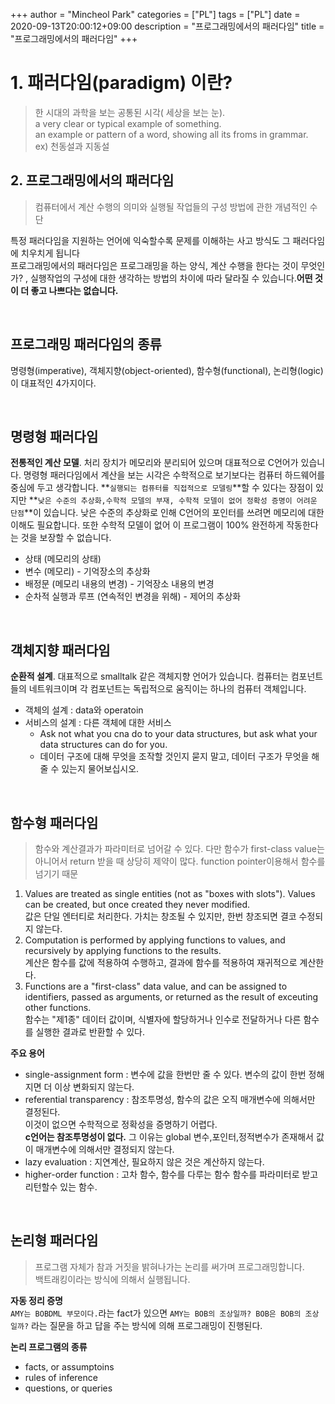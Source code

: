 +++
author = "Mincheol Park"
categories = ["PL"]
tags = ["PL"]
date = 2020-09-13T20:00:12+09:00
description = "프로그래밍에서의 패러다임"
title = "프로그래밍에서의 패러다임"
+++

# 1. 패러다임(paradigm) 이란?

> 한 시대의 과학을 보는 공통된 시각( 세상을 보는 눈).  
> a very clear or typical example of something.  
> an example or pattern of a word, showing all its froms in grammar.  
> ex) 천동설과 지동설

## 2. 프로그래밍에서의 패러다임

> 컴퓨터에서 계산 수행의 의미와 실행될 작업들의 구성 방법에 관한 개념적인 수단

특정 패러다임을 지원하는 언어에 익숙할수록 문제를 이해하는 사고 방식도 그 패러다임에 치우치게 됩니다  
프로그래밍에서의 패러다임은 프로그래밍을 하는 양식, 계산 수행을 한다는 것이 무엇인가? , 실행작업의 구성에 대한 생각하는 방법의 차이에 따라 달라질 수 있습니다.**어떤 것이 더 좋고 나쁘다는 없습니다.**

<br>

## 프로그래밍 패러다임의 종류

명령형(imperative), 객체지향(object-oriented), 함수형(functional), 논리형(logic) 이 대표적인 4가지이다.

<br>

## 명령형 패러다임

**전통적인 계산 모델**. 처리 장치가 메모리와 분리되어 있으며 대표적으로 C언어가 있습니다.
명령형 패러다임에서 계산을 보는 시각은 수학적으로 보기보다는 컴퓨터 하드웨어를 중심에 두고 생각합니다.
**`실행되는 컴퓨터를 직접적으로 모델링`**할 수 있다는 장점이 있지만 **`낮은 수준의 추상화,수학적 모델의 부재, 수학적 모델이 없어 정확성 증명이 어려운 단점`**이 있습니다. 낮은 수준의 추상화로 인해 C언어의 포인터를 쓰려면 메모리에 대한 이해도 필요합니다. 또한 수학적 모델이 없어 이 프로그램이 100% 완전하게 작동한다는 것을 보장할 수 없습니다.

- 상태 (메모리의 상태)
- 변수 (메모리) - 기억장소의 추상화
- 배정문 (메모리 내용의 변경) - 기억장소 내용의 변경
- 순차적 실행과 루프 (연속적인 변경을 위해) - 제어의 추상화

<br>

## 객체지향 패러다임

**순환적 설계**. 대표적으로 smalltalk 같은 객체지향 언어가 있습니다.
컴퓨터는 컴포넌트들의 네트워크이며 각 컴포넌트는 독립적으로 움직이는 하나의 컴퓨터 객체입니다.

- 객체의 설계 : data와 operatoin
- 서비스의 설계 : 다른 객체에 대한 서비스
  - Ask not what you cna do to your data structures, but ask what your data structures can do for you.
  - 데이터 구조에 대해 무엇을 조작할 것인지 묻지 말고, 데이터 구조가 무엇을 해줄 수 있는지 물어보십시오.

<br>

## 함수형 패러다임

> 함수와 계산결과가 파라미터로 넘어갈 수 있다. 다만 함수가 first-class value는 아니어서 return 받을 때 상당히 제약이 많다. function pointer이용해서 함수를 넘기기 때문

1. Values are treated as single entities (not as "boxes with slots"). Values can be created, but once created they never modified.  
   값은 단일 엔터티로 처리한다. 가치는 창조될 수 있지만, 한번 창조되면 결코 수정되지 않는다.
2. Computation is performed by applying functions to values, and recursively by applying functions to the results.  
   계산은 함수를 값에 적용하여 수행하고, 결과에 함수를 적용하여 재귀적으로 계산한다.
3. Functions are a "first-class" data value, and can be assigned to identifiers, passed as arguments, or returned as the result of exceuting other functions.  
   함수는 "제1종" 데이터 값이며, 식별자에 할당하거나 인수로 전달하거나 다른 함수를 실행한 결과로 반환할 수 있다.

**주요 용어**

- single-assignment form : 변수에 값을 한번만 줄 수 있다. 변수의 값이 한번 정해지면 더 이상 변화되지 않는다.
- referential transparency : 참조투명성, 함수의 값은 오직 매개변수에 의해서만 결정된다.  
   이것이 없으면 수학적으로 정확성을 증명하기 어렵다.  
  **c언어는 참조투명성이 없다.** 그 이유는 global 변수,포인터,정적변수가 존재해서 값이 매개변수에 의해서만 결정되지 않는다.
- lazy evaluation : 지연계산, 필요하지 않은 것은 계산하지 않는다.
- higher-order function : 고차 함수, 함수를 다루는 함수
  함수를 파라미터로 받고 리턴할수 있는 함수.

<br>

## 논리형 패러다임

> 프로그램 자체가 참과 거짓을 밝혀나가는 논리를 써가며 프로그래밍합니다.  
> 백트래킹이라는 방식에 의해서 실행됩니다.

**자동 정리 증명**  
`AMY는 BOBDML 부모이다.`라는 fact가 있으면 `AMY는 BOB의 조상일까? BOB은 BOB의 조상일까?` 라는 질문을 하고 답을 주는 방식에 의해 프로그래밍이 진행된다.

**논리 프로그램의 종류**

- facts, or assumptoins
- rules of inference
- questions, or queries
